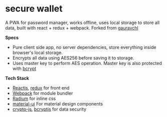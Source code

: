 # secure wallet

A PWA for password manager, works offline, uses local storage to store all data, built with react + redux + webpack.
Forked from [gauravchl](https://github.com/gauravchl/secure-wallet)

**Specs**

- Pure client side app, no server dependencies, store everything inside browser's local storage.
- Encrypts all data using AES256 before saving it to storage.
- Uses master key to perform AES operation. Master key is also protected with [bcrypt](https://en.wikipedia.org/wiki/Bcrypt)

**Tech Stack**
- [Reactjs](https://facebook.github.io/react/), [redux](http://redux.js.org/) for front end
- [Webpack](https://webpack.js.org/) for module bundler
- [Radium](http://formidable.com/open-source/radium/) for inline css
- [material-ui](http://www.material-ui.com/) For material design components
- [crypto-js](https://github.com/brix/crypto-js), [bcryptjs](https://github.com/dcodeIO/bcrypt.js) for data security
